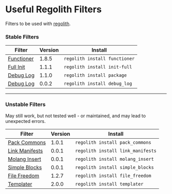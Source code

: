 # Useful Regolith Filters
Filters to be used with [regolith](https://bedrock-oss.github.io/regolith/).

### Stable Filters

| Filter                         | Version | Install                         |
| ------------------------------ | ------- | ------------------------------- |
| [Functioner](./functioner)     | 1.8.5   | `regolith install functioner`   |
| [Full Init](./init-full)       | 1.1.1   | `regolith install init-full`    |
| [Debug Log](./package)         | 1.1.0   | `regolith install package`      |
| [Debug Log](./debug_log)       | 0.0.2   | `regolith install debug_log`    |

---
### Unstable Filters
May still work, but not tested well - or maintained, and may lead to unexpected errors.

| Filter                             | Version | Install                           |
| ---------------------------------- | ------- | --------------------------------- |
| [Pack Commons](./pack_commons)     | 1.0.1   | `regolith install pack_commons`   |
| [Link Manifests](./link_manifests) | 0.0.1   | `regolith install link_manifests` |
| [Molang Insert](./molang_insert)   | 0.0.1   | `regolith install molang_insert`  |
| [Simple Blocks](./simple_blocks)   | 0.0.1   | `regolith install simple_blocks`  |
| [File Freedom](./file_freedom) | 1.2.7   | `regolith install file_freedom` |
| [Templater](./templater)       | 2.0.0   | `regolith install templater`    |